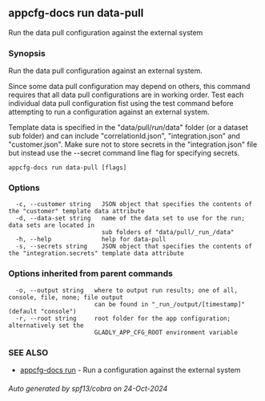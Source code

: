 ## appcfg-docs run data-pull

Run the data pull configuration against the external system

### Synopsis


Run the data pull configuration against an external system.

Since some data pull configuration may depend on others, this command requires
that all data pull configurations are in working order. Test each individual
data pull configuration fist using the test command before attempting to run
a configuration against an external system.

Template data is specified in the "data/pull/_run_/data" folder (or a dataset
sub folder) and can include "correlationId.json", "integration.json" and 
"customer.json". Make sure not to store secrets in the "integration.json" file
but instead use the --secret command line flag for specifying secrets.


```
appcfg-docs run data-pull [flags]
```

### Options

```
  -c, --customer string   JSON object that specifies the contents of the "customer" template data attribute
  -d, --data-set string   name of the data set to use for the run; data sets are located in
                          sub folders of "data/pull/_run_/data"
  -h, --help              help for data-pull
  -s, --secrets string    JSON object that specifies the contents of the "integration.secrets" template data attribute
```

### Options inherited from parent commands

```
  -o, --output string   where to output run results; one of all, console, file, none; file output
                        can be found in "_run_/output/[timestamp]" (default "console")
  -r, --root string     root folder for the app configuration; alternatively set the
                        GLADLY_APP_CFG_ROOT environment variable
```

### SEE ALSO

* [appcfg-docs run](appcfg-docs_run.md)	 - Run a configuration against the external system

###### Auto generated by spf13/cobra on 24-Oct-2024
